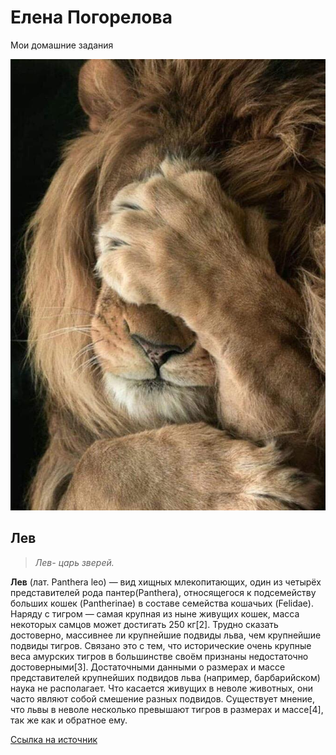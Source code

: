 # Елена Погорелова

Мои домашние задания


![фотография льва](kartinky/82419361_2501648406627728_9168771410405883904_n.jpg "Стеснительный лев")




## Лев


> *Лев- царь зверей.*


**Лев** (лат. Panthera leo) — вид хищных млекопитающих, один из четырёх представителей рода пантер(Panthera), относящегося к подсемейству больших кошек (Pantherinae) в составе семейства кошачьих (Felidae). Наряду с тигром — самая крупная из ныне живущих кошек, масса некоторых самцов может достигать 250 кг[2]. Трудно сказать достоверно, массивнее ли крупнейшие подвиды льва, чем крупнейшие подвиды тигров. Связано это с тем, что исторические очень крупные веса амурских тигров в большинстве своём признаны недостаточно достоверными[3]. Достаточными данными о размерах и массе представителей крупнейших подвидов льва (например, барбарийском) наука не располагает. Что касается живущих в неволе животных, они часто являют собой смешение разных подвидов. Существует мнение, что львы в неволе несколько превышают тигров в размерах и массе[4], так же как и обратное ему.



[Ссылка на источник](https://ru.wikipedia.org/wiki/%D0%9B%D0%B5%D0%B2)
